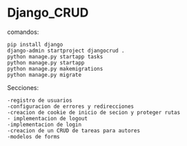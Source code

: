 # Django_CRUD

comandos:

	pip install django
	django-admin startproject djangocrud .
	python manage.py startapp tasks 
	python manage.py startapp 
	python manage.py makemigrations
	python manage.py migrate

Secciones: 

	-registro de usuarios
	-configuracion de errores y redirecciones
	-creacion de cookie de inicio de secion y proteger rutas
	- implementacion de logout
	-implementacion de login
	-creacion de un CRUD de tareas para autores
	-modelos de forms
